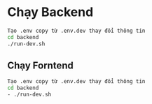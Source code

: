 # Chạy Backend
```bash
Tạo .env copy từ .env.dev thay đổi thông tin
cd backend
./run-dev.sh
```
## Chạy Forntend
```bash
Tạo .env copy từ .env.dev thay đổi thông tin
cd backend
- ./run-dev.sh
```
